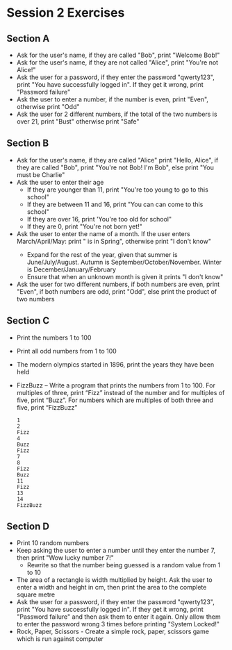 # Session 2 Exercises
## Section A
- Ask for the user's name, if they are called "Bob", print "Welcome Bob!"
- Ask for the user's name, if they are not called "Alice", print "You're not Alice!"
- Ask the user for a password, if they enter the password "qwerty123", print "You have successfully logged in". If they get it wrong, print "Password failure"
- Ask the user to enter a number, if the number is even, print "Even", otherwise print "Odd"
- Ask the user for 2 different numbers, if the total of the two numbers is over 21, print "Bust" otherwise print "Safe"

## Section B
- Ask for the user's name, if they are called "Alice" print "Hello, Alice", if they are called "Bob", print "You're not Bob! I'm Bob", else print "You must be Charlie"
- Ask the user to enter their age
    - If they are younger than 11, print "You're too young to go to this school"
    - If they are between 11 and 16, print "You can can come to this school"
    - If they are over 16, print 'You're too old for school"
    - If they are 0, print "You're not born yet!"
- Ask the user to enter the name of a month. If the user enters March/April/May: print "<month> is in Spring", otherwise print "I don't know"
    - Expand for the rest of the year, given that summer is June/July/August. Autumn is September/October/November. Winter is December/January/February
    - Ensure that when an unknown month is given it prints "I don't know"
- Ask the user for two different numbers, if both numbers are even, print "Even", if both numbers are odd, print "Odd", else print the product of two numbers

## Section C
- Print the numbers 1 to 100
- Print all odd numbers from 1 to 100
- The modern olympics started in 1896, print the years they have been held
- FizzBuzz – Write a program that prints the numbers from 1 to 100. For multiples of three, print “Fizz” instead of the number and for multiples of five, print “Buzz”. For numbers which are multiples of both three and five, print “FizzBuzz”

    ```
    1
    2
    Fizz
    4
    Buzz
    Fizz
    7
    8
    Fizz
    Buzz
    11
    Fizz
    13
    14
    FizzBuzz
    ```

## Section D
- Print 10 random numbers
- Keep asking the user to enter a number until they enter the number 7, then print "Wow lucky number 7!"
    - Rewrite so that the number being guessed is a random value from 1 to 10
- The area of a rectangle is width multiplied by height. Ask the user to enter a width and height in cm, then print the area to the complete square metre
- Ask the user for a password, if they enter the password "qwerty123", print "You have successfully logged in". If they get it wrong, print "Password failure" and then ask them to enter it again. Only allow them to enter the password wrong 3 times before printing "System Locked!"
- Rock, Paper, Scissors - Create a simple rock, paper, scissors game which is run against computer
